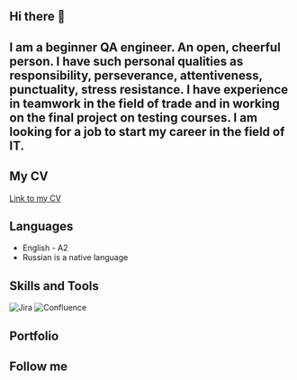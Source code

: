 ## Hi there 👋

## I am a beginner QA engineer. An open, cheerful person. I have such personal qualities as responsibility, perseverance, attentiveness, punctuality, stress resistance. I have experience in teamwork in the field of trade and in working on the final project on testing courses. I am looking for a job to start my career in the field of IT. 

## My CV 
[Link to my CV](https://drive.google.com/file/d/18uNv7ZqZprwVte0dIwQLtCVIwvDdhyQ3/view?usp=sharing)

## Languages
- English - A2
- Russian is a native language

## Skills and Tools
![Jira](https://img.shields.io/badge/Jira-white?style=for-the-badge&logo=JiraSoftware&logoColor=blue)
![Confluence](https://img.shields.io/badge/Confluence-white?style=for-the-badge&logo=Confluence&logoColor=blue)

## Portfolio

## Follow me 
<!--
**DashaBelenik/DashaBelenik** is a ✨ _special_ ✨ repository because its `README.md` (this file) appears on your GitHub profile.

Here are some ideas to get you started:

- 🔭 I’m currently working on ...
- 🌱 I’m currently learning ...
- 👯 I’m looking to collaborate on ...
- 🤔 I’m looking for help with ...
- 💬 Ask me about ...
- 📫 How to reach me: ...
- 😄 Pronouns: ...
- ⚡ Fun fact: ...
-->

